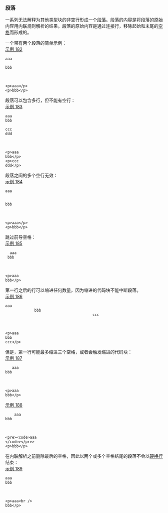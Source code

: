 ### 段落

一系列无法解释为其他类型块的非空行形成一个[段落](https://github.github.com/gfm/#paragraph)。段落的内容是将段落的原始内容用内联规则解析的结果。段落的原始内容是通过连接行，移除起始和末尾的[空格]((https://github.github.com/gfm/#whitespace))而形成的。

一个带有两个段落的简单示例：  
[示例 182](https://github.github.com/gfm/#example-182)  

    aaa
    
    bbb

   

    <p>aaa</p>
    <p>bbb</p>

段落可以包含多行，但不能有空行：  
[示例 183](https://github.github.com/gfm/#example-183)  

    aaa
    bbb
    
    ccc
    ddd

   

    <p>aaa
    bbb</p>
    <p>ccc
    ddd</p>

段落之间的多个空行无效：  
[示例 184](https://github.github.com/gfm/#example-184)  

    aaa
    
    
    bbb

   

    <p>aaa</p>
    <p>bbb</p>

跳过前导空格：  
[示例 185](https://github.github.com/gfm/#example-185)  

      aaa
     bbb

   

    <p>aaa
    bbb</p>

第一行之后的行可以缩进任何数量，因为缩进的代码块不能中断段落。  
[示例 186](https://github.github.com/gfm/#example-186)  

    aaa
                 bbb
                                           ccc

   

    <p>aaa
    bbb
    ccc</p>

但是，第一行可能最多缩进三个空格，或者会触发缩进的代码块：  
[示例 187](https://github.github.com/gfm/#example-187)  

       aaa
    bbb

   

    <p>aaa
    bbb</p>

[示例 188](https://github.github.com/gfm/#example-188)  

        aaa
    bbb

   

    <pre><code>aaa
    </code></pre>
    <p>bbb</p>

在内联解析之前删除最后的空格，因此以两个或多个空格结尾的段落不会以[硬换行](https://github.github.com/gfm/#hard-line-break)结束：  
[示例 189](https://github.github.com/gfm/#example-189)  

    aaa     
    bbb

   

    <p>aaa<br />
    bbb</p>